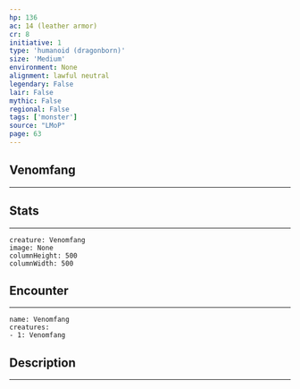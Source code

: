 ```yaml
---
hp: 136
ac: 14 (leather armor)
cr: 8
initiative: 1
type: 'humanoid (dragonborn)'    
size: 'Medium'
environment: None
alignment: lawful neutral
legendary: False
lair: False
mythic: False
regional: False
tags: ['monster']
source: "LMoP"
page: 63
---
```


## Venomfang
---



## Stats
---

```statblock
creature: Venomfang
image: None
columnHeight: 500
columnWidth: 500
```

## Encounter
---

```encounter-table
name: Venomfang
creatures:
- 1: Venomfang
```

## Description
---




